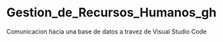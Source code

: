 # Gestion_de_Recursos_Humanos_gh
Comunicacion hacia una base de datos a travez de Visual Studio Code
